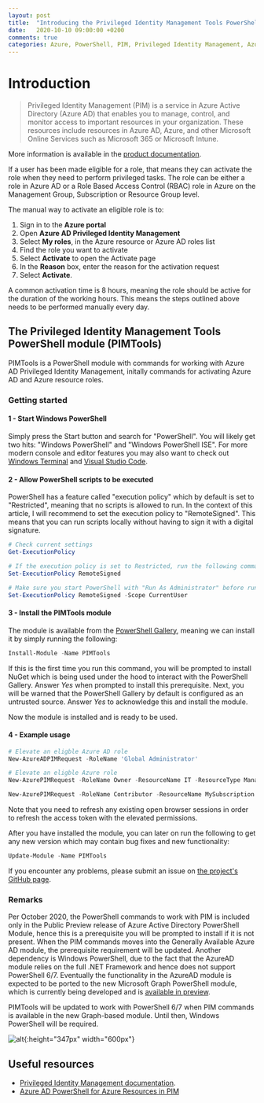 ```yaml
---
layout: post
title:  "Introducing the Privileged Identity Management Tools PowerShell module (PIMTools)"
date:   2020-10-10 09:00:00 +0200
comments: true
categories: Azure, PowerShell, PIM, Privileged Identity Management, Azure AD
---
```


# Introduction

> Privileged Identity Management (PIM) is a service in Azure Active Directory (Azure AD) that enables you to manage, control, and monitor access to important resources in your organization. These resources include resources in Azure AD, Azure, and other Microsoft Online Services such as Microsoft 365 or Microsoft Intune.

More information is available in the [product documentation](https://docs.microsoft.com/en-us/azure/active-directory/privileged-identity-management/pim-configure).

If a user has been made eligible for a role, that means they can activate the role when they need to perform privileged tasks. The role can be either a role in Azure AD or a Role Based Access Control (RBAC) role in Azure on the Management Group, Subscription or Resource Group level.

The manual way to activate an eligible role is to:
1. Sign in to the **Azure portal**
2. Open **Azure AD Privileged Identity Management**
3. Select **My roles**, in the Azure resource or Azure AD roles list
4. Find the role you want to activate
5. Select **Activate** to open the Activate page
6. In the **Reason** box, enter the reason for the activation request
7. Select **Activate**.

A common activation time is 8 hours, meaning the role should be active for the duration of the working hours. This means the steps outlined above needs to be performed manually every day.

## The Privileged Identity Management Tools PowerShell module (PIMTools)

PIMTools is a PowerShell module with commands for working with Azure AD Privileged Identity Management, initally commands for activating Azure AD and Azure resource roles.

### Getting started

#### 1 - Start Windows PowerShell

Simply press the Start button and search for "PowerShell". You will likely get two hits:
"Windows PowerShell" and "Windows PowerShell ISE". For more modern console and editor features you may also want to check out [Windows Terminal](https://docs.microsoft.com/en-us/windows/terminal/) and [Visual Studio Code](https://code.visualstudio.com/).

#### 2 - Allow PowerShell scripts to be executed

PowerShell has a feature called "execution policy" which by default is set to "Restricted",
meaning that no scripts is allowed to run. In the context of this article, I will recommend
to set the execution policy to "RemoteSigned". This means that you can run scripts locally
without having to sign it with a digital signature.

```powershell
# Check current settings
Get-ExecutionPolicy

# If the execution policy is set to Restricted, run the following command to configure the execution policy to RemoteSigned
Set-ExecutionPolicy RemoteSigned

# Make sure you start PowerShell with "Run As Administrator" before running the command. Alternatively, run the following if you do not have Administrator privileges:
Set-ExecutionPolicy RemoteSigned -Scope CurrentUser
```

#### 3 - Install the PIMTools module

The module is available from the [PowerShell Gallery](https://www.powershellgallery.com/packages/PIMTools/), meaning we can install it by simply running the following:
```powershell
Install-Module -Name PIMTools
```

If this is the first time you run this command, you will be prompted to install NuGet which is being
 used under the hood to interact with the PowerShell Gallery. Answer *Yes* when prompted to install
this prerequisite. Next, you will be warned that the PowerShell Gallery by default is configured
as an untrusted source. Answer *Yes* to acknowledge this and install the module.

Now the module is installed and is ready to be used.


#### 4 - Example usage

```powershell
# Elevate an eligble Azure AD role
New-AzureADPIMRequest -RoleName 'Global Administrator'

# Elevate an eligble Azure role
New-AzurePIMRequest -RoleName Owner -ResourceName IT -ResourceType ManagementGroup

New-AzurePIMRequest -RoleName Contributor -ResourceName MySubscription -ResourceType Subscription
```

Note that you need to refresh any existing open browser sessions in order to refresh the access token with the elevated permissions.

After you have installed the module, you can later on run the following to get any new version which may contain bug fixes and new functionality:
```powershell
Update-Module -Name PIMTools
```

If you encounter any problems, please submit an issue on [the project's GitHub page](https://github.com/janegilring/PIMTools/issues).

### Remarks

Per October 2020, the PowerShell commands to work with PIM is included only in the Public Preview release of Azure Active Directory PowerShell Module, hence this is a prerequisite you will be prompted to install if it is not present. When the PIM commands moves into the Generally Available Azure AD module, the prerequisite requirement will be updated.
Another dependency is Windows PowerShell, due to the fact that the AzureAD module relies on the full .NET Framework and hence does not support PowerShell 6/7.
Eventually the functionality in the AzureAD module is expected to be ported to the new Microsoft Graph PowerShell module, which is currently being developed and is [available in preview](https://developer.microsoft.com/en-us/microsoft-365/blogs/microsoft-graph-powershell-preview-now-on-powershell-gallery/).

PIMTools will be updated to work with PowerShell 6/7 when PIM commands is available in the new Graph-based module. Until then, Windows PowerShell will be required.

![alt](/images/2020-08-11_CKA_01.pn){:height="347px" width="600px"}

## Useful resources

- [Privileged Identity Management documentation](https://docs.microsoft.com/en-us/azure/active-directory/privileged-identity-management/pim-configure).
- [Azure AD PowerShell for Azure Resources in PIM
](http://www.anujchaudhary.com/2020/09/azure-ad-powershell-for-azure-resources.html)